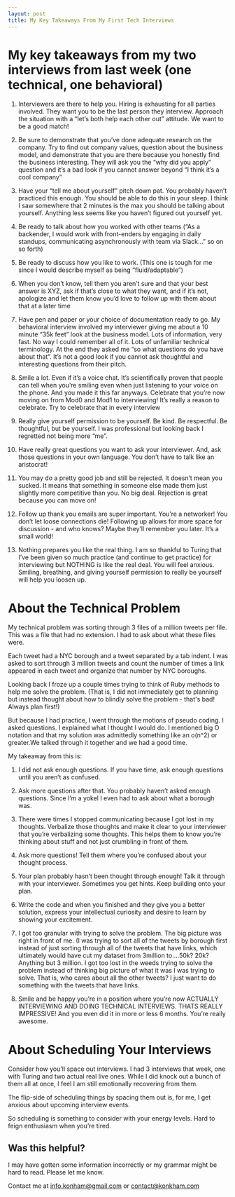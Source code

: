 ```yaml
---
layout: post
title: My Key Takeaways From My First Tech Interviews
---
```

# My key takeaways from my two interviews from last week (one technical, one behavioral)

1.  Interviewers are there to help you. Hiring is exhausting for all parties involved. They want you to be the last person they interview. Approach the situation with a “let’s both help each other out” attitude. We want to be a good match!

2.  Be sure to demonstrate that you’ve done adequate research on the company. Try to find out company values, question about the business model, and demonstrate that you are there because you honestly find the business interesting. They will ask you the “why did you apply” question and it’s a bad look if you cannot answer beyond “I think it’s a cool company”

3.  Have your “tell me about yourself” pitch down pat. You probably haven’t practiced this enough. You should be able to do this in your sleep. I think I saw somewhere that 2 minutes is the max you should be talking about yourself. Anything less seems like you haven’t figured out yourself yet.

4.  Be ready to talk about how you worked with other teams (“As a backender, I would work with front-enders by engaging in daily standups, communicating asynchronously with team via Slack…” so on so forth)

5.  Be ready to discuss how you like to work. (This one is tough for me since I would describe myself as being “fluid/adaptable”)

6.  When you don’t know, tell them you aren’t sure and that your best answer is XYZ, ask if that’s close to what they want, and if it’s not, apologize and let them know you’d love to follow up with them about that at a later time

7.  Have pen and paper or your choice of documentation ready to go. My behavioral interview involved my interviewer giving me about a 10 minute “35k feet” look at the business model. Lots of information, very fast. No way I could remember all of it. Lots of unfamiliar technical terminology. At the end they asked me “so what questions do you have about that”. It’s not a good look if you cannot ask thoughtful and interesting questions from their pitch.

8.  Smile a lot. Even if it’s a voice chat. It’s scientifically proven that people can tell when you’re smiling even when just listening to your voice on the phone. And you made it this far anyways. Celebrate that you’re now moving on from Mod0 and Mod1 to interviewing! It’s really a reason to celebrate. Try to celebrate that in every interview

9.  Really give yourself permission to be yourself. Be kind. Be respectful. Be thoughtful, but be yourself. I was professional but looking back I regretted not being more “me”.
 
10.  Have really great questions you want to ask your interviewer. And, ask those questions in your own language. You don’t have to talk like an aristocrat!

11.  You may do a pretty good job and still be rejected. It doesn’t mean you sucked. It means that something in someone else made them just slightly more competitive than you. No big deal. Rejection is great because you can move on!

12.  Follow up thank you emails are super important. You’re a networker! You don’t let loose connections die! Following up allows for more space for discussion - and who knows? Maybe they’ll remember you later. It’s a small world!

13.  Nothing prepares you like the real thing. I am so thankful to Turing that I’ve been given so much practice (and continue to get practice) for interviewing but NOTHING is like the real deal. You will feel anxious. Smiling, breathing, and giving yourself permission to really be yourself will help you loosen up.

# About the Technical Problem
My technical problem was sorting through 3 files of a million tweets per file. This was a file that had no extension. I had to ask about what these files were.  

Each tweet had a NYC borough and a tweet separated by a tab indent. I was asked to sort through 3 million tweets and count the number of times a link appeared in each tweet and organize that number by NYC boroughs.  

Looking back I froze up a couple times trying to think of Ruby methods to help me solve the problem. (That is, I did not immediately get to planning but instead thought about how to blindly solve the problem - that's bad! Always plan first!)  

But because I had practice, I went through the motions of pseudo coding. I asked questions. I explained what I thought I would do. I mentioned big O notation and that my solution was admittedly something like an o(n^2) or greater.We talked through it together and we had a good time.  

My takeaway from this is:

1.  I did not ask enough questions. If you have time, ask enough questions until you aren’t as confused.

2.  Ask more questions after that. You probably haven’t asked enough questions. Since I’m a yokel I even had to ask about what a borough was.

3.  There were times I stopped communicating because I got lost in my thoughts. Verbalize those thoughts and make it clear to your interviewer that you’re verbalizing some thoughts. This helps them to know you’re thinking about stuff and not just crumbling in front of them.

4.  Ask more questions! Tell them where you’re confused about your thought process.

5.  Your plan probably hasn’t been thought through enough! Talk it through with your interviewer. Sometimes you get hints. Keep building onto your plan.

6.  Write the code and when you finished and they give you a better solution, express your intellectual curiosity and desire to learn by showing your excitement.

7.  I got too granular with trying to solve the problem. The big picture was right in front of me. (I was trying to sort all of the tweets by borough first instead of just sorting through all of the tweets that have links, which ultimately would have cut my dataset from 3million to….50k? 20k? Anything but 3 million. I got too lost in the weeds trying to solve the problem instead of thinking big picture of what it was I was trying to solve. That is, who cares about all the other tweets? I just want to do something with the tweets that have links.

8.  Smile and be happy you’re in a position where you’re now ACTUALLY INTERVIEWING AND DOING TECHNICAL INTERVIEWS. THATS REALLY IMPRESSIVE! And you even did it in more or less 6 months. You’re really awesome.

# About Scheduling Your Interviews
Consider how you’ll space out interviews. I had 3 interviews that week, one with Turing and two actual real live ones. While I did knock out a bunch of them all at once, I feel I am still emotionally recovering from them.  

The flip-side of scheduling things by spacing them out is, for me, I get anxious about upcoming interview events.  

So scheduling is something to consider with your energy levels. Hard to feign enthusiasm when you’re tired.

## Was this helpful?
I may have gotten some information incorrectly or my grammar might be hard to read. Please let me know.

Contact me at [info.konham@gmail.com](mailto:info.konham@gmail.com) or [contact@konkham.com](mailto:contact@konkham.com)